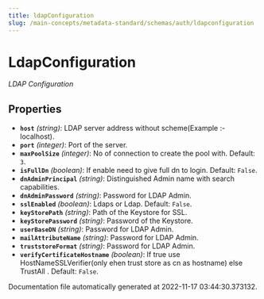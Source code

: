 ```yaml
---
title: ldapConfiguration
slug: /main-concepts/metadata-standard/schemas/auth/ldapconfiguration
---
```


# LdapConfiguration

*LDAP Configuration*

## Properties

- **`host`** *(string)*: LDAP server address without scheme(Example :- localhost).
- **`port`** *(integer)*: Port of the server.
- **`maxPoolSize`** *(integer)*: No of connection to create the pool with. Default: `3`.
- **`isFullDn`** *(boolean)*: If enable need to give full dn to login. Default: `False`.
- **`dnAdminPrincipal`** *(string)*: Distinguished Admin name with search capabilities.
- **`dnAdminPassword`** *(string)*: Password for LDAP Admin.
- **`sslEnabled`** *(boolean)*: Ldaps or Ldap. Default: `False`.
- **`keyStorePath`** *(string)*: Path of the Keystore for SSL.
- **`keyStorePassword`** *(string)*: Password of the Keystore.
- **`userBaseDN`** *(string)*: Password for LDAP Admin.
- **`mailAttributeName`** *(string)*: Password for LDAP Admin.
- **`truststoreFormat`** *(string)*: Password for LDAP Admin.
- **`verifyCertificateHostname`** *(boolean)*: If true use HostNameSSLVerifier(only ehen trust store as cn as hostname) else TrustAll . Default: `False`.


Documentation file automatically generated at 2022-11-17 03:44:30.373132.
